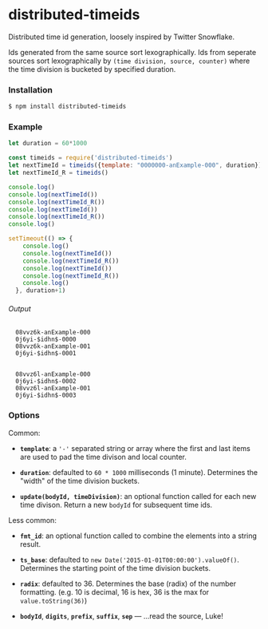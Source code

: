 # distributed-timeids

Distributed time id generation, loosely inspired by Twitter Snowflake.

Ids generated from the same source sort lexographically. Ids from seperate
sources sort lexographically by `(time division, source, counter)` where the
time division is bucketed by specified duration.


### Installation

```bash
$ npm install distributed-timeids
```

### Example

```javascript
let duration = 60*1000

const timeids = require('distributed-timeids')
let nextTimeId = timeids({template: "0000000-anExample-000", duration})
let nextTimeId_R = timeids()

console.log()
console.log(nextTimeId())
console.log(nextTimeId_R())
console.log(nextTimeId())
console.log(nextTimeId_R())
console.log()

setTimeout(() => {
    console.log()
    console.log(nextTimeId())
    console.log(nextTimeId_R())
    console.log(nextTimeId())
    console.log(nextTimeId_R())
    console.log()
  }, duration+1)

```

###### Output

```text
  08vvz6k-anExample-000
  0j6yi-$idhn$-0000
  08vvz6k-anExample-001
  0j6yi-$idhn$-0001


  08vvz6l-anExample-000
  0j6yi-$idhn$-0002
  08vvz6l-anExample-001
  0j6yi-$idhn$-0003
```

### Options

Common:

- **`template`**:
  a `'-'` separated string or array where the first and last
  items are used to pad the time divison and local counter.

- **`duration`**:
  defaulted to `60 * 1000` milliseconds (1 minute).
  Determines the "width" of the time division buckets.

- **`update(bodyId, timeDivision)`**:
  an optional function called for each new time divison.
  Return a new `bodyId` for subsequent time ids.

Less common:

- **`fmt_id`**:
  an optional function called to combine the elements into a string result.

- **`ts_base`**:
  defaulted to `new Date('2015-01-01T00:00:00').valueOf()`.
  Determines the starting point of the time division buckets.

- **`radix`**:
  defaulted to 36. Determines the base (radix) of the number formatting.
  (e.g. 10 is decimal, 16 is hex, 36 is the max for `value.toString(36)`)

- **`bodyId`**, **`digits`**, **`prefix`**, **`suffix`**, **`sep`**
  — …read the source, Luke!
